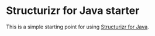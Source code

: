 # Structurizr for Java starter

This is a simple starting point for using [Structurizr for Java](https://github.com/structurizr/java).
